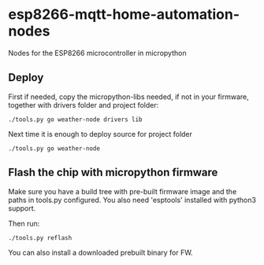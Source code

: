 # esp8266-mqtt-home-automation-nodes
Nodes for the ESP8266 microcontroller in micropython

## Deploy

First if needed, copy the micropython-libs needed, if not in your firmware, together with drivers folder and project folder:
```
./tools.py go weather-node drivers lib
```

Next time it is enough to deploy source for project folder
```
./tools.py go weather-node
```

## Flash the chip with micropython firmware
Make sure you have a build tree with pre-built firmware image and the paths in tools.py configured. You also need 'esptools' installed with python3 support.

Then run:
```
./tools.py reflash
```

You can also install a downloaded prebuilt binary for FW.
